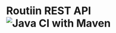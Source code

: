 # Routiin REST API ![Java CI with Maven](https://github.com/routiin/server/workflows/Java%20CI%20with%20Maven/badge.svg)
